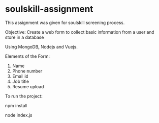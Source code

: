 # soulskill-assignment

This assignment was given for soulskill screening process.

Objective: Create a web form to collect basic information from a user and store in a database

Using MongoDB, Nodejs and Vuejs.

Elements of the Form:
1.    Name
2.    Phone number
3.    Email id
4.    Job title
5.    Resume upload

To run the project:

npm install

node index.js

